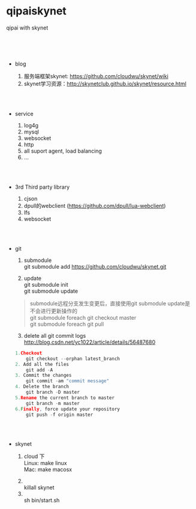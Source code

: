 # qipaiskynet
qipai   with  skynet


<br>
<br>
<br>


- blog 

  1. 服务端框架skynet: https://github.com/cloudwu/skynet/wiki 
  2. skynet学习资源：http://skynetclub.github.io/skynet/resource.html


<br>
<br>

- service 

  1.  log4g
  2.  mysql
  3.  websocket
  4.  http 
  6.  all suport agent,  load balancing
  5.  ...

<br>
<br>

- 3rd Third party library 

  1. cjson
  2. dpull的webclient (https://github.com/dpull/lua-webclient)
  3. lfs
  4. websocket

<br>
<br>

- git 

  1. submodule  
     git submodule add https://github.com/cloudwu/skynet.git

  2. update  
    git submodule init  
    git submodule update    <br>
    > submodule远程分支发生变更后，直接使用git submodule update是不会进行更新操作的  
    > git submodule foreach git checkout master  
    > git submodule foreach git pull  

  3. delete all git commit logs   
    http://blog.csdn.net/yc1022/article/details/56487680   
    ``` c++
    1.Checkout
        git checkout --orphan latest_branch
    2. Add all the files
        git add -A
    3. Commit the changes
        git commit -am "commit message"
    4. Delete the branch
        git branch -D master
    5.Rename the current branch to master
        git branch -m master
    6.Finally, force update your repository
        git push -f origin master
    ```
    
<br>
<br>

- skynet
  1. cloud 下  
       Linux: make linux  
       Mac: make macosx 

  2.  <br>
       killall skynet  

  3.  <br>
       sh bin/start.sh

